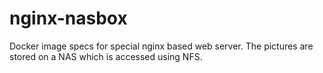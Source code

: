 # nginx-nasbox
Docker image specs for special nginx based web server. The pictures
are stored on a NAS which is accessed using NFS.
